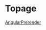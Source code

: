 # Topage

[AngularPrerender](https://github.com/UrWebApp/ComponentLibrary/tree/master/AngularPrerender)
